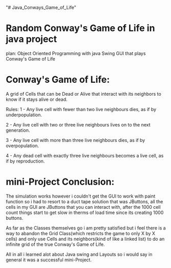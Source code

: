 "# Java_Conways_Game_of_Life" 

# Random Conway's Game of Life in java project

plan:
Object Oriented Programming with java Swing GUI that plays Conway's Game of Life

# Conway's Game of Life:

A grid of Cells that can be Dead or Alive that interact with its neighbors to know if it stays alive or dead.

Rules:
1 - Any live cell with fewer than two live neighbours dies, as if by underpopulation.

2 - Any live cell with two or three live neighbours lives on to the next generation.

3 - Any live cell with more than three live neighbours dies, as if by overpopulation.

4 - Any dead cell with exactly three live neighbours becomes a live cell, as if by reproduction.


# mini-Project Conclusion:
	
The simulation works however i couldn't get the GUI to work with paint function so i had to resort to a duct tape solution that was JButtons, all the cells in my GUI are JButtons that you can interact with, after the 1000 cell count things start to get slow in therms of load time since its creating 1000 buttons.

As far as the Classes themselves go i am pretty satisfied but i feel there is a way to abandon the Grid Class(which restricts the game to only X by X cells) and only use Cells and its neighbors(kind of like a linked list) to do an infinite grid of the true Conway's Game of Life.

All in all i learned alot about Java swing and Layouts so i would say in general it was a successful mini-Project.
